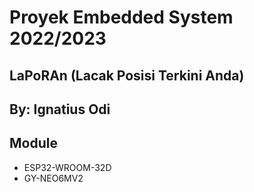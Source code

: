# Proyek Embedded System 2022/2023
## LaPoRAn (Lacak Posisi Terkini Anda)
## By: Ignatius Odi

## Module
- ESP32-WROOM-32D
- GY-NEO6MV2